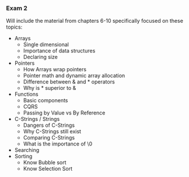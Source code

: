 ### Exam 2

Will include the material from chapters 6-10 specifically focused on these topics:
- Arrays
  - Single dimensional
  - Importance of data structures
  - Declaring size
- Pointers
  - How Arrays wrap pointers
  - Pointer math and dynamic array allocation
  - Difference between & and * operators
  - Why is * superior to &
- Functions
  - Basic components
  - CQRS
  - Passing by Value vs By Reference
- C-Strings / Strings
  - Dangers of C-Strings
  - Why C-Strings still exist
  - Comparing C-Strings
  - What is the importance of \0
- Searching
- Sorting
  - Know Bubble sort
  - Know Selection Sort
